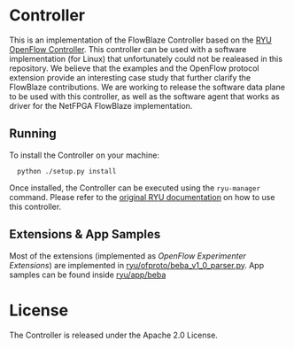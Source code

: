 # Controller

This is an implementation of the FlowBlaze Controller based on the [RYU OpenFlow Controller][ryu]. 
This controller can be used with a software implementation (for Linux) that unfortunately could not be realeased in this repository.
We believe that the examples and the OpenFlow protocol extension provide an interesting case study that further clarify the FlowBlaze contributions.
We are working to release the software data plane to be used with this controller, as well as the software agent that works as driver for the NetFPGA FlowBlaze implementation.

## Running

To install the Controller on your machine:

      python ./setup.py install

Once installed, the Controller can be executed using the `ryu-manager` command. Please refer to the [original RYU documentation][ryu] on how to use this controller.

## Extensions & App Samples

Most of the extensions (implemented as *OpenFlow Experimenter Extensions*) are implemented in [ryu/ofproto/beba_v1_0_parser.py](ryu/ofproto/beba_v1_0_parser.py).
App samples can be found inside [ryu/app/beba](ryu/app/beba)

# License
The Controller is released under the Apache 2.0 License.

[ryu]: http://osrg.github.io/ryu
